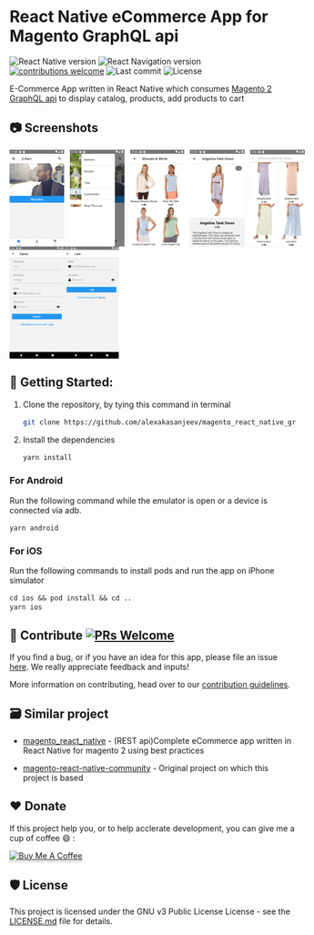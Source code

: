 # React Native eCommerce App for Magento GraphQL api

![React Native version](https://img.shields.io/github/package-json/dependency-version/alexakasanjeev/magento_react_native_graphql/react-native)
![React Navigation version](https://img.shields.io/github/package-json/dependency-version/alexakasanjeev/magento_react_native_graphql/@react-navigation/native?label=react-navigation)
[![contributions welcome](https://img.shields.io/badge/contributions-welcome-brightgreen.svg?style=flat)](https://github.com/alexakasanjeev/magento_react_native_graphql/issues)
![Last commit](https://img.shields.io/github/last-commit/alexakasanjeev/magento_react_native_graphql)
![License](https://img.shields.io/github/license/alexakasanjeev/magento_react_native_graphql)


E-Commerce App written in React Native which consumes [Magento 2 GraphQL api](https://devdocs.magento.com/guides/v2.4/graphql/) to display catalog, products, add products to cart

## :camera: Screenshots

<div style="display:flex;" >
  <img src=".github/screenshots/1.png" width="19%" >
  <img src=".github/screenshots/2.png" style="margin-left:10px;" width="19%" >
  <img src=".github/screenshots/3.png" style="margin-left:10px;" width="19%" >
  <img src=".github/screenshots/4.png" style="margin-left:10px;" width="19%" >
  <img src=".github/screenshots/5.png" style="margin-left:10px;" width="19%" >
</div>

<div style="display:flex;" >
  <img src=".github/screenshots/6.png" width="19%" >
  <img src=".github/screenshots/7.png" width="19%" >
</div>

## 🚀 Getting Started:

1. Clone the repository, by tying this command in terminal

    ```sh
    git clone https://github.com/alexakasanjeev/magento_react_native_graphql.git && cd magento_react_native_graphql

2. Install the dependencies 

    ```bash
    yarn install
    ```

### For Android

Run the following command while the emulator is open or a device is connected via adb.

``` 
yarn android
```

### For iOS

Run the following commands to install pods and run the app on iPhone simulator

``` 
cd ios && pod install && cd ..
yarn ios
```

## 🙋‍ Contribute [![PRs Welcome](https://img.shields.io/badge/PRs-welcome-brightgreen.svg?style=flat-square)](http://makeapullrequest.com) 

If you find a bug, or if you have an idea for this app, please file an issue [here](https://github.com/alexakasanjeev/magento_react_native_graphql/issues). We really appreciate feedback and inputs!

More information on contributing, head over to our [contribution guidelines](CONTRIBUTING.md). 

## 🗃️ Similar project

* [magento_react_native](https://github.com/alexakasanjeev/magento_react_native) - (REST api)Complete eCommerce app written in React Native for magento 2 using best practices

* [magento-react-native-community](https://github.com/troublediehard/magento-react-native-community) - Original project on which this project is based

## ♥️ Donate

If this project help you, or to help acclerate development, you can give me a cup of coffee :smile: :

<a href="https://www.buymeacoffee.com/alexakasanjeev" target="_blank"><img src="https://www.buymeacoffee.com/assets/img/custom_images/orange_img.png" alt="Buy Me A Coffee" style="height: 41px !important;width: 174px !important;box-shadow: 0px 3px 2px 0px rgba(190, 190, 190, 0.5) !important;-webkit-box-shadow: 0px 3px 2px 0px rgba(190, 190, 190, 0.5) !important;" ></a>

## 🛡 License

This project is licensed under the GNU v3 Public License License - see the [LICENSE.md](LICENSE.md) file for details.
